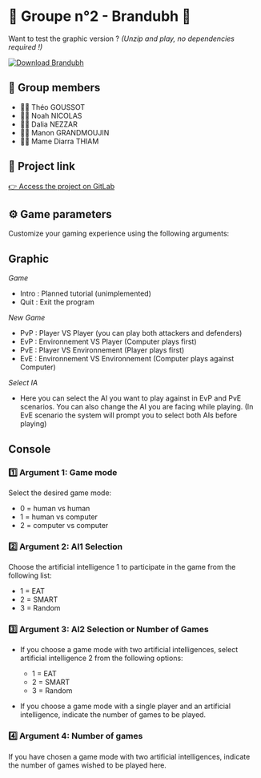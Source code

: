 # 🎲 Groupe n°2 - Brandubh 🎲

Want to test the graphic version ? *(Unzip and play, no dependencies required !)*   

[![Download Brandubh](https://img.shields.io/badge/Download-Brandubh-blue)](https://github.com/Degree13/Brandubh/raw/master/Brandubh.zip)

## 🚀 Group members
- 🧑‍💻 Théo GOUSSOT
- 🧑‍💻 Noah NICOLAS
- 🧑‍💻 Dalia NEZZAR
- 🧑‍💻 Manon GRANDMOUJIN
- 🧑‍💻 Mame Diarra THIAM

## 🔗 Project link
[👉 Access the project on GitLab ](https://gitlab.iut-bm.univ-fcomte.fr/nnicolas/Brandubh)

## ⚙️ Game parameters
Customize your gaming experience using the following arguments:

## Graphic

*Game*
- Intro : Planned tutorial (unimplemented)
- Quit : Exit the program

*New Game*
- PvP : Player VS Player (you can play both attackers and defenders)
- EvP : Environnement VS Player (Computer plays first)
- PvE : Player VS Environnement (Player plays first)
- EvE : Environnement VS Environnement (Computer plays against Computer)

*Select IA*
- Here you can select the AI you want to play against in EvP and PvE scenarios. You can also change the AI you are facing while playing.
  (In EvE scenario the system will prompt you to select both AIs before playing)


## Console

### 1️⃣ Argument 1: Game mode
Select the desired game mode:
- 0 = human vs human
- 1 = human vs computer
- 2 = computer vs computer

### 2️⃣ Argument 2: AI1 Selection
Choose the artificial intelligence 1 to participate in the game from the following list:
- 1 = EAT
- 2 = SMART
- 3 = Random

### 3️⃣ Argument 3: AI2 Selection or Number of Games
- If you choose a game mode with two artificial intelligences, select artificial intelligence 2 from the following options:
    - 1 = EAT
    - 2 = SMART
    - 3 = Random

- If you choose a game mode with a single player and an artificial intelligence, indicate the number of games to be played.

### 4️⃣ Argument 4: Number of games
If you have chosen a game mode with two artificial intelligences, indicate the number of games wished to be played here.
